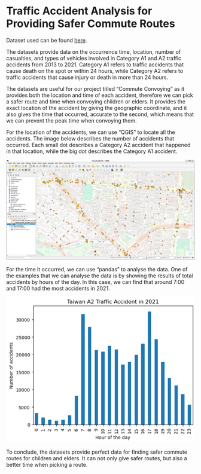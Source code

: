 # Traffic Accident Analysis for Providing Safer Commute Routes

Dataset used can be found [here](https://data.gov.tw/en/datasets/12197).

The datasets provide data on the occurrence time, location, number of casualties, and types of vehicles involved in Category A1 and A2 traffic accidents from 2013 to 2021. Category A1 refers to traffic accidents that cause death on the spot or within 24 hours, while Category A2 refers to traffic accidents that cause injury or death in more than 24 hours.

The datasets are useful for our project titled “Commute Convoying” as it provides both the location and time of each accident, therefore we can pick a safer route and time when convoying children or elders. It provides the exact location of the accident by giving the geographic coordinate, and it also gives the time that occurred, accurate to the second, which means that we can prevent the peak time when convoying them.

For the location of the accidents, we can use “QGIS” to locate all the accidents. The image below describes the number of accidents that occurred. Each small dot describes a Category A2 accident that happened in that location, while the big dot describes the Category A1 accident.

![traffic-accident](images/traffic_accident.png)

For the time it occurred, we can use “pandas” to analyse the data. One of the examples that we can analyse the data is by showing the results of total accidents by hours of the day. In this case, we can find that around 7:00 and 17:00 had the most accidents in 2021.

![accident-count](images/traffic_accident_count.png)

To conclude, the datasets provide perfect data for finding safer commute routes for children and elders. It can not only give safer routes, but also a better time when picking a route.

